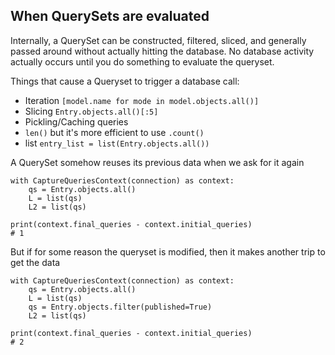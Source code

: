## When QuerySets are evaluated

Internally, a QuerySet can be constructed, filtered, sliced, and generally passed around without actually hitting the database. No database activity actually occurs until you do something to evaluate the queryset.

Things that cause a Queryset to trigger a database call:
- Iteration `[model.name for mode in model.objects.all()]`
- Slicing `Entry.objects.all()[:5]`
- Pickling/Caching queries
- `len()` but it's more efficient to use `.count()`
- list `entry_list = list(Entry.objects.all())`


A QuerySet somehow reuses its previous data when we ask for it again
```
with CaptureQueriesContext(connection) as context:
    qs = Entry.objects.all()
    L = list(qs)
    L2 = list(qs)

print(context.final_queries - context.initial_queries)
# 1
```

But if for some reason the queryset is modified, then it makes another trip to get the data
```
with CaptureQueriesContext(connection) as context:
    qs = Entry.objects.all()
    L = list(qs)
    qs = Entry.objects.filter(published=True)
    L2 = list(qs)

print(context.final_queries - context.initial_queries)
# 2
```

